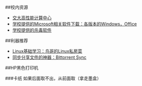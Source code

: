 ##校内资源

* [交大高性能计算中心](http://hpc.sjtu.edu.cn)
* [学校提供的Microsoft相关软件下载：各版本的Windows，Office](http://mvls.sjtu.edu.cn/)
* [学校提供的杀毒软件](http://antivirus.sjtu.edu.cn/)

##利器推荐
* [Linux基础学习：鸟哥的Linux私房菜](http://vbird.dic.ksu.edu.tw/)
* [同步分享文件的神器：Bittorrent Sync](http://www.getsync.com)


##HP黑色打印机

###卡纸
如果后面取不出，从前面取（拿走墨盒）
